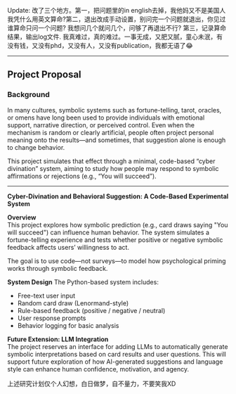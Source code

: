 Update:
改了三个地方。第一，把问题里的in english去掉，我他妈又不是美国人我凭什么用英文算命?第二，退出改成手动设置，别问完一个问题就退出，你见过谁算命只问一个问题? 我想问几个就问几个，问够了再退出不行? 第三，记录算命结果，输出log文件.
我真难过，真的难过。一事无成，又肥又腻，童心未泯，有没有钱，又没有phd，又没有人，又没有publication，我都无语了😂

---

## Project Proposal

### Background
In many cultures, symbolic systems such as fortune-telling, tarot, oracles, or omens have long been used to provide individuals with emotional support, narrative direction, or perceived control. Even when the mechanism is random or clearly artificial, people often project personal meaning onto the results—and sometimes, that suggestion alone is enough to change behavior.

This project simulates that effect through a minimal, code-based “cyber divination” system, aiming to study how people may respond to symbolic affirmations or rejections (e.g., “You will succeed”).

---
**Cyber-Divination and Behavioral Suggestion: A Code-Based Experimental System**

**Overview**  
This project explores how symbolic prediction (e.g., card draws saying "You will succeed") can influence human behavior. The system simulates a fortune-telling experience and tests whether positive or negative symbolic feedback affects users’ willingness to act.

The goal is to use code—not surveys—to model how psychological priming works through symbolic feedback.

**System Design**
The Python-based system includes:

- Free-text user input  
- Random card draw (Lenormand-style)  
- Rule-based feedback (positive / negative / neutral)  
- User response prompts  
- Behavior logging for basic analysis

**Future Extension: LLM Integration**  
The project reserves an interface for adding LLMs to automatically generate symbolic interpretations based on card results and user questions. This will support future exploration of how AI-generated suggestions and language style can enhance human confidence, motivation, and agency.

上述研究计划仅个人幻想，白日做梦，自不量力，不要笑我XD
